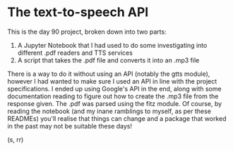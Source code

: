 # The text-to-speech API

This is the day 90 project, broken down into two parts:
1. A Jupyter Notebook that I had used to do some investigating into different .pdf readers and TTS services
2. A script that takes the .pdf file and converts it into an .mp3 file

There is a way to do it without using an API (notably the gtts module), however I had wanted to make sure I used an API in line with the project specifications.
I ended up using Google's API in the end, along with some documentation reading to figure out how to create the .mp3 file from the response given. The .pdf was parsed using the fitz module.
Of course, by reading the notebook (and my inane ramblings to myself, as per these READMEs) you'll realise that things can change and a package that worked in the past may not be suitable these days!

(s, rr)
